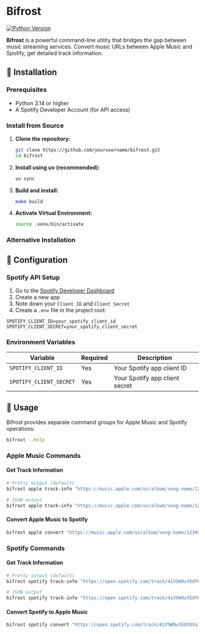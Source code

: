 # Bifrost 

[![Python Version](https://img.shields.io/badge/python-3.14+-blue.svg)](https://python.org)

**Bifrost** is a powerful command-line utility that bridges the gap between music streaming services. Convert music URLs between Apple Music and Spotify, get detailed track information.

## 🚀 Installation

### Prerequisites

- Python 3.14 or higher
- A Spotify Developer Account (for API access)

### Install from Source

1. **Clone the repository:**
   ```bash
   git clone https://github.com/yourusername/bifrost.git
   cd bifrost
   ```

2. **Install using uv (recommended):**
   ```bash
   uv sync
   ```

3. **Build and install:**
   ```bash
   make build
   ```

4. **Activate Virtual Environment:**
   ```bash
   source .venv/bin/activate
   ```

### Alternative Installation

## 🔧 Configuration

### Spotify API Setup

1. Go to the [Spotify Developer Dashboard](https://developer.spotify.com/dashboard)
2. Create a new app
3. Note down your `Client ID` and `Client Secret`
4. Create a `.env` file in the project root:

```env
SPOTIFY_CLIENT_ID=your_spotify_client_id
SPOTIFY_CLIENT_SECRET=your_spotify_client_secret
```

### Environment Variables

| Variable | Required | Description |
|----------|----------|-------------|
| `SPOTIFY_CLIENT_ID` | Yes | Your Spotify app client ID |
| `SPOTIFY_CLIENT_SECRET` | Yes | Your Spotify app client secret |

## 📖 Usage

Bifrost provides separate command groups for Apple Music and Spotify operations:

```bash
bifrost --help
```

### Apple Music Commands

#### Get Track Information
```bash
# Pretty output (default)
bifrost apple track-info "https://music.apple.com/us/album/song-name/123456?i=789"

# JSON output
bifrost apple track-info "https://music.apple.com/us/album/song-name/123456?i=789" --output json
```

#### Convert Apple Music to Spotify
```bash
bifrost apple convert "https://music.apple.com/us/album/song-name/123456?i=789"
```

### Spotify Commands

#### Get Track Information
```bash
# Pretty output (default)
bifrost spotify track-info "https://open.spotify.com/track/4iV5W9uYEdYUVa79Axb7Rh"

# JSON output
bifrost spotify track-info "https://open.spotify.com/track/4iV5W9uYEdYUVa79Axb7Rh" --output json
```

#### Convert Spotify to Apple Music
```bash
bifrost spotify convert "https://open.spotify.com/track/4iV5W9uYEdYUVa79Axb7Rh"
```
